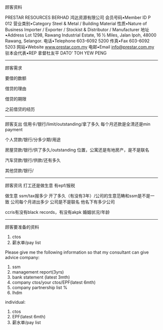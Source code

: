 顾客资料

PRESTAR RESOURCES BERHAD 鸿达资源有限公司
会员号码•Member ID
P 012
营业类别•Category
Steel & Metal / Building Material
性质•Nature of Business
Importer / Exporter / Stockist & Distributor / Manufacturer
地址•Address
Lot 1298, Rawang Industrial Estate,  16 ½ Miles, Jalan Ipoh,
48000 Rawang, Selangor.
电话•Telephone
603-6092 5200
传真•Fax
603-6092 5203
网站•Website
www.prestar.com.my
电邮•Email
info@prestar.com.my
驻本会代表•REP
拿督杜友平 DATO’ TOH YEW PENG

-----------------
顾客需求


要借的数额

借贷的理由

借贷的期限

之前借贷的经历


--------------
顾客支出
信用卡/银行/limit/outstanding/拿了多久
每个月还款是全清还是min payment

个人贷款/银行/分多少期/用途

房屋贷款/银行/供了多久/outstanding
位置，公寓还是有地房产，是不是联名

汽车贷款/银行/供款/还有多久

其他贷款/银行/

-----------
顾客资讯
打工还是做生意
有epf/报税

做生意 ssm/tax报多少
开了多久（有没有3年）/公司的生意范畴和ssm是不是一致
公司每个月进出多少
公司是不是联名
他名下有多少公司

ccris有没有black records，有没有akpk
婚姻状况/年龄

-------
顾客要准备的资料
1. ctos
2. 薪水单/pay list

Please give me the following information so that my consultant can give advice
company:
1. ssm
2. management report(3yrs)
3. bank statement (latest 3mth)
4. company ctos/your ctos/EPF(latest 6mth)
5. company partnership list %
6. lhdm

 individual:
 1. ctos
 2. EPF(latest 6mth)
 3. 薪水单/pay list
 




